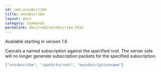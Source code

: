 ```yaml
---
id: cmd.unsubscribe
title: unsubscribe
layout: docs
category: Commands
permalink: docs/cmd/unsubscribe.html
---
```


Available starting in version 1.6

Cancels a named subscription against the specified root.  The server side
will no longer generate subscription packets for the specified subscription.

```json
["unsubscribe", "/path/to/root", "mysubscriptionname"]
```
